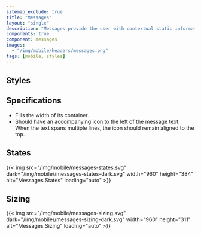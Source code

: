 ```yaml
---
sitemap_exclude: true
title: "Messages"
layout: "single"
description: "Messages provide the user with contextual static information. They have a lower priority than a notification or prompt."
components: true
component: messages
images:
  - "/img/mobile/headers/messages.png"
tags: [mobile, styles]
---
```


## Styles

## Specifications

- Fills the width of its container.
- Should have an accompanying icon to the left of the message text. When the text spans multiple lines, the icon should remain aligned to the top.

## States

{{< img src="/img/mobile/messages-states.svg" dark="/img/mobile//messages-states-dark.svg" width="960" height="384" alt="Messages States" loading="auto" >}}


## Sizing

{{< img src="/img/mobile/messages-sizing.svg" dark="/img/mobile//messages-sizing-dark.svg" width="960" height="311" alt="Messages Sizing" loading="auto" >}}
